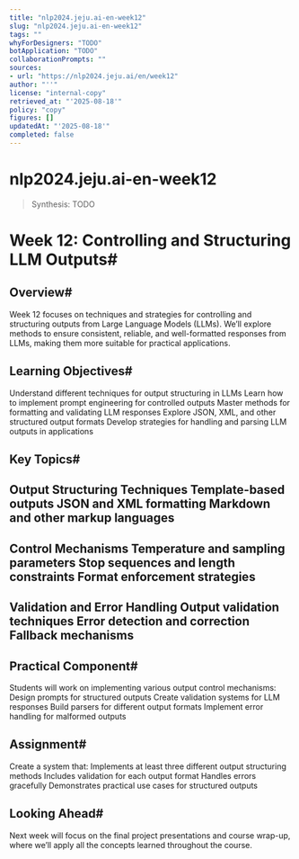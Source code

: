```yaml
---
title: "nlp2024.jeju.ai-en-week12"
slug: "nlp2024.jeju.ai-en-week12"
tags: ""
whyForDesigners: "TODO"
botApplication: "TODO"
collaborationPrompts: ""
sources:
- url: "https://nlp2024.jeju.ai/en/week12"
author: "''"
license: "internal-copy"
retrieved_at: "'2025-08-18'"
policy: "copy"
figures: []
updatedAt: "'2025-08-18'"
completed: false
---
```


# nlp2024.jeju.ai-en-week12

> Synthesis: TODO

# Week 12: Controlling and Structuring LLM Outputs#
## Overview#
Week 12 focuses on techniques and strategies for controlling and structuring outputs from Large Language Models (LLMs). We’ll explore methods to ensure consistent, reliable, and well-formatted responses from LLMs, making them more suitable for practical applications.
## Learning Objectives#
Understand different techniques for output structuring in LLMs
Learn how to implement prompt engineering for controlled outputs
Master methods for formatting and validating LLM responses
Explore JSON, XML, and other structured output formats
Develop strategies for handling and parsing LLM outputs in applications
## Key Topics#
Output Structuring Techniques
Template-based outputs
JSON and XML formatting
Markdown and other markup languages
-
Control Mechanisms
Temperature and sampling parameters
Stop sequences and length constraints
Format enforcement strategies
-
Validation and Error Handling
Output validation techniques
Error detection and correction
Fallback mechanisms
-
## Practical Component#
Students will work on implementing various output control mechanisms:
Design prompts for structured outputs
Create validation systems for LLM responses
Build parsers for different output formats
Implement error handling for malformed outputs
## Assignment#
Create a system that:
Implements at least three different output structuring methods
Includes validation for each output format
Handles errors gracefully
Demonstrates practical use cases for structured outputs
## Looking Ahead#
Next week will focus on the final project presentations and course wrap-up, where we’ll apply all the concepts learned throughout the course.


